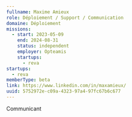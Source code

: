 ```yaml
---
fullname: Maxime Amieux
role: Déploiement / Support / Communication
domaine: Déploiement
missions:
  - start: 2023-05-09
    end: 2024-08-31
    status: independent
    employer: Opteamis
    startups:
      - reva
startups:
  - reva
memberType: beta
link: https://www.linkedin.com/in/maxamieux/
uuid: 5752972e-c09a-4323-97a4-97fc67b6c677
---
```

Communicant
